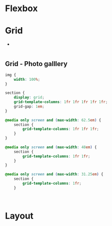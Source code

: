 # Flexbox



# Grid
* 
```css


```


## Grid - Photo galllery


```css
img {
    width: 100%;
}
    
section {
    display: grid;
    grid-template-columns: 1fr 1fr 1fr 1fr 1fr;
    grid-gap: 1em;
}
    
@media only screen and (max-width: 62.5em) {
    section {
        grid-template-columns: 1fr 1fr 1fr;
    }
}
    
@media only screen and (max-width: 48em) {
    section {
        grid-template-columns: 1fr 1fr;
    }
}
    
@media only screen and (max-width: 31.25em) {
    section {
        grid-template-columns: 1fr;
    }




```

# Layout
